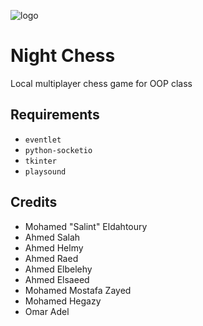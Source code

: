 ![logo](https://github.com/twoaxis/night-chess/blob/777392a0142b55bbe71071c6f4106a84ec04ae4e/client/assets/logo.png?raw=true)

# Night Chess
Local multiplayer chess game for OOP class

## Requirements
- `eventlet`
- `python-socketio`
- `tkinter`
- `playsound`

## Credits
- Mohamed "Salint" Eldahtoury
- Ahmed Salah
- Ahmed Helmy
- Ahmed Raed
- Ahmed Elbelehy
- Ahmed Elsaeed
- Mohamed Mostafa Zayed
- Mohamed Hegazy
- Omar Adel
